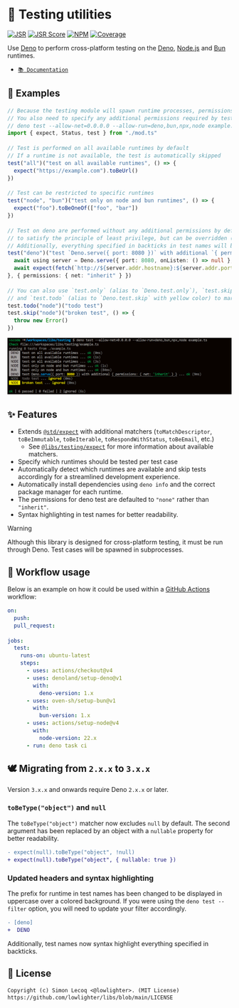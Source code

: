 # 🧪 Testing utilities

[![JSR](https://jsr.io/badges/@libs/testing)](https://jsr.io/@libs/testing) [![JSR Score](https://jsr.io/badges/@libs/testing/score)](https://jsr.io/@libs/testing)
[![NPM](https://img.shields.io/npm/v/@lowlighter%2Ftesting?logo=npm&labelColor=cb0000&color=183e4e)](https://www.npmjs.com/package/@lowlighter/testing) [![Coverage](https://libs-coverage.lecoq.io/testing/badge.svg)](https://libs-coverage.lecoq.io/testing)

Use [Deno](https://deno.com) to perform cross-platform testing on the [Deno](https://deno.com), [Node.js](https://nodejs.org) and [Bun](https://bun.sh) runtimes.

- [`📚 Documentation`](https://jsr.io/@libs/testing/doc)

## 📑 Examples

```ts
// Because the testing module will spawn runtime processes, permissions are required to run tests.
// You also need to specify any additional permissions required by tests since permissions escalation is not permitted.
// deno test --allow-net=0.0.0.0 --allow-run=deno,bun,npx,node example.ts
import { expect, Status, test } from "./mod.ts"

// Test is performed on all available runtimes by default
// If a runtime is not available, the test is automatically skipped
test("all")("test on all available runtimes", () => {
  expect("https://example.com").toBeUrl()
})

// Test can be restricted to specific runtimes
test("node", "bun")("test only on node and bun runtimes", () => {
  expect("foo").toBeOneOf(["foo", "bar"])
})

// Test on deno are performed without any additional permissions by default
// to satisfy the principle of least privilege, but can be overridden (this is ignored on other runtimes)
// Additionally, everything specified in backticks in test names will be syntax highlighted
test("deno")("test `Deno.serve({ port: 8080 })` with additional `{ permissions: { net: 'inherit' } }`", async () => {
  await using server = Deno.serve({ port: 8080, onListen: () => null }, () => new Response(null, { status: Status.OK }))
  await expect(fetch(`http://${server.addr.hostname}:${server.addr.port}`)).resolves.toRespondWithStatus("2XX")
}, { permissions: { net: "inherit" } })

// You can also use `test.only` (alias to `Deno.test.only`), `test.skip` (alias to `Deno.test.ignore` with gray color),
// and `test.todo` (alias to `Deno.test.skip` with yellow color) to mark tests accordingly
test.todo("node")("todo test")
test.skip("node")("broken test", () => {
  throw new Error()
})
```

![](https://raw.githubusercontent.com/lowlighter/libs/main/testing/example.png)

## ✨ Features

- Extends [`@std/expect`](https://jsr.io/@std/expect) with additional matchers (`toMatchDescriptor`, `toBeImmutable`, `toBeIterable`, `toRespondWithStatus`, `toBeEmail`, etc.)
  - See [`@libs/testing/expect`](https://jsr.io/@libs/testing/doc/expect/~) for more information about available matchers.
- Specify which runtimes should be tested per test case
- Automatically detect which runtimes are available and skip tests accordingly for a streamlined development experience.
- Automatically install dependencies using `deno info` and the correct package manager for each runtime.
- The permissions for deno test are defaulted to `"none"` rather than `"inherit"`.
- Syntax highlighting in test names for better readability.

> [!WARNING]
> Although this library is designed for cross-platform testing, it must be run through Deno.
> Test cases will be spawned in subprocesses.

## 🤖 Workflow usage

Below is an example on how it could be used within a [GitHub Actions](https://github.com/features/actions) workflow:

```yaml
on:
  push:
  pull_request:

jobs:
  test:
    runs-on: ubuntu-latest
    steps:
      - uses: actions/checkout@v4
      - uses: denoland/setup-deno@v1
        with:
          deno-version: 1.x
      - uses: oven-sh/setup-bun@v1
        with:
          bun-version: 1.x
      - uses: actions/setup-node@v4
        with:
          node-version: 22.x
      - run: deno task ci
```

## 🕊️ Migrating from `2.x.x` to `3.x.x`

Version `3.x.x` and onwards require Deno `2.x.x` or later.

### `toBeType("object")` and `null`

The `toBeType("object")` matcher now excludes `null` by default.
The second argument has been replaced by an object with a `nullable` property for better readability.

```diff
- expect(null).toBeType("object", !null)
+ expect(null).toBeType("object", { nullable: true })
```

### Updated headers and syntax highlighting

The prefix for runtime in test names has been changed to be displayed in uppercase over a colored background.
If you were using the `deno test --filter` option, you will need to update your filter accordingly.

```diff
- [deno]
+  DENO
```

Additionally, test names now syntax highlight everything specified in backticks.

## 📜 License

```plaintext
Copyright (c) Simon Lecoq <@lowlighter>. (MIT License)
https://github.com/lowlighter/libs/blob/main/LICENSE
```
